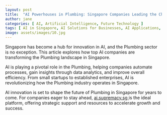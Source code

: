 ```yaml
---
layout: post
title:  "AI Powerhouses in Plumbing: Singapore Companies Leading the Charge"
author: jane
categories: [ AI, Artificial Intelligence, Future Technology ]
tags: [ AI in Singapore, AI Solutions for Businesses, AI Applications, Industry Disruption, AI Startups ]
image: assets/images/10.jpg
---
```


Singapore has become a hub for innovation in AI, and the Plumbing sector is no exception. This article explores how top AI companies are transforming the Plumbing landscape in Singapore.

AI is playing a pivotal role in the Plumbing, helping companies automate processes, gain insights through data analytics, and improve overall efficiency. From small startups to established enterprises, AI is revolutionizing how the Plumbing industry operates in Singapore.

AI innovation is set to shape the future of Plumbing in Singapore for years to come. For companies eager to stay ahead, <a href="https://ai.supremacy.sg" target="_blank"> ai.supremacy.sg </a> is the ideal platform, offering strategic support and resources to accelerate growth and success.
